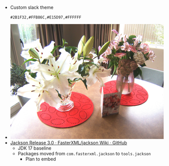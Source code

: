 - Custom slack theme
  ```
  #2B1F32,#FFB86C,#E15D97,#FFFFFF
  ```
- ![DSCF2123.jpeg](../assets/DSCF2123_1741389897434_0.jpeg)
- [Jackson Release 3.0 · FasterXML/jackson Wiki · GitHub](https://github.com/FasterXML/jackson/wiki/Jackson-Release-3.0)
	- JDK 17 baseline
	- Packages moved from `com.fasterxml.jackson` to `tools.jackson`
		- Plan to embed